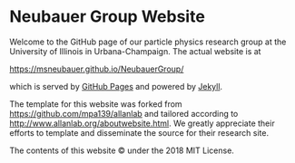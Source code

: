 # Neubauer Group Website

Welcome to the GitHub page of our particle physics research group at the University of Illinois in Urbana-Champaign. The actual website is at

https://msneubauer.github.io/NeubauerGroup/

which is served by [GitHub Pages](https://pages.github.com/) and powered by [Jekyll](https://github.com/jekyll).

The template for this website was forked from https://github.com/mpa139/allanlab and tailored according to http://www.allanlab.org/aboutwebsite.html. We greatly appreciate their efforts to template and disseminate the source for their research site.

The contents of this website &copy; under the 2018 MIT License.
